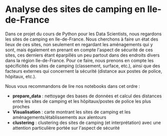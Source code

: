# Analyse des sites de camping en Ile-de-France
Dans ce projet du cours de Python pour les Data Scientists, nous regardons les sites de camping en Ile-de-France. Nous cherchons à faire un état des lieux de ces sites, non seulement en regardant les aménagements qui y sont, mais également en prenant en compte l'aspect de sécurité de ces sites, ces derniers étant éparpillés un peu partout dans des endroits divers dans la région Ile-de-France. Pour ce faire, nous prenons en compte les spécificités des sites de camping (classement, surface, etc.), ainsi que des facteurs externes qui concernent la sécurité (distance aux postes de police, hôpitaux, etc.). 

Nous vous recommandons de lire nos notebooks dans cet ordre : 

* **prepare_data** : nettoyage des bases de données et calcul des distances entre les sites de camping et les hôpitaux/postes de police les plus proches
* **Visualisation** : carte montrant les sites de camping et les aménagements/établissements aux alentours
* **clustering** : clustering des sites de camping (et interprétation) avec une attention particulière portée sur l'aspect de sécurité
